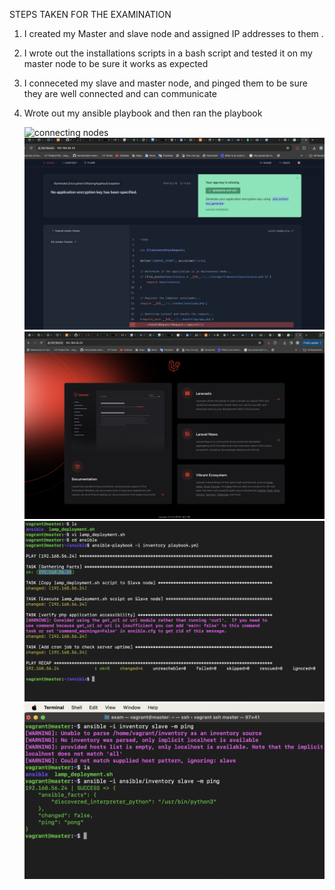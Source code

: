 STEPS TAKEN FOR THE EXAMINATION

1. I created my Master and slave node and assigned IP addresses to them .

3. I wrote out the installations scripts in a bash script and tested it on my master node to be sure it works as expected 

4. I conneceted my slave and master node, and pinged them to be sure they are well connected and can communicate

5. Wrote out my ansible playbook and then ran the playbook



   ![connecting nodes](../exam/images/apache-preview.png)
   ![connecting nodes](../exam/images/key-generate.png)
   ![connecting nodes](../exam/images/larave-slave.png)
   ![connecting nodes](../exam/images/ansible-done.png)
    ![connecting nodes](../exam/images/ping-slave.png)
